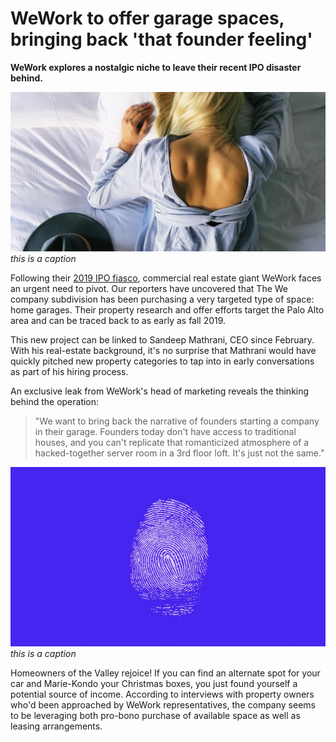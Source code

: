 # WeWork to offer garage spaces, bringing back 'that founder feeling'

**WeWork explores a nostalgic niche to leave their recent IPO disaster behind.**

![A girl laying in bed](image-2.jpg)
*this is a caption*

Following their [2019 IPO fiasco](https://www.forbes.com/sites/greatspeculations/2019/08/27/wework-is-the-most-ridiculous-ipo-of-2019/#646b9ccb1ad6), commercial real estate giant WeWork faces an urgent need to pivot. Our reporters have uncovered that The We company subdivision has been purchasing a very targeted type of space: home garages. Their property research and offer efforts target the Palo Alto area and can be traced back to as early as fall 2019. 

This new project can be linked to Sandeep Mathrani, CEO since February. With his real-estate background, it's no surprise that Mathrani would have quickly pitched new property categories to tap into in early conversations as part of his hiring process. 

An exclusive leak from WeWork's head of marketing reveals the thinking behind the operation: 

> "We want to bring back the narrative of founders starting a company in their garage. Founders today don't have access to traditional houses, and you can't replicate that romanticized atmosphere of a hacked-together server room in a 3rd floor loft. It's just not the same."

![A fingerprint](image.png)
*this is a caption*

Homeowners of the Valley rejoice! If you can find an alternate spot for your car and Marie-Kondo your Christmas boxes, you just found yourself a potential source of income. According to interviews with property owners who'd been approached by WeWork representatives, the company seems to be leveraging both pro-bono purchase of available space as well as leasing arrangements. 
